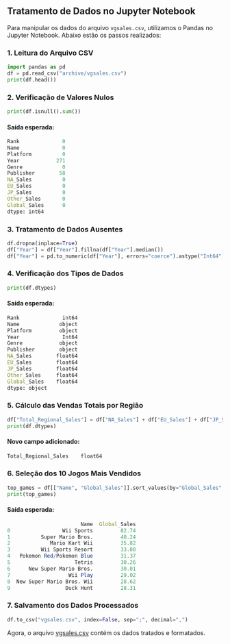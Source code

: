 ## Tratamento de Dados no Jupyter Notebook

Para manipular os dados do arquivo `vgsales.csv`, utilizamos o Pandas no Jupyter Notebook. Abaixo estão os passos realizados:

### 1. Leitura do Arquivo CSV
```python
import pandas as pd
df = pd.read_csv("archive/vgsales.csv")
print(df.head())
```
### 2. Verificação de Valores Nulos
```python
print(df.isnull().sum())
```
#### Saída esperada:
```mathematica
Rank              0
Name              0
Platform          0
Year            271
Genre             0
Publisher        58
NA_Sales          0
EU_Sales          0
JP_Sales          0
Other_Sales       0
Global_Sales      0
dtype: int64
```
### 3. Tratamento de Dados Ausentes
```python
df.dropna(inplace=True)
df["Year"] = df["Year"].fillna(df["Year"].median())
df["Year"] = pd.to_numeric(df["Year"], errors="coerce").astype("Int64")
```
### 4. Verificação dos Tipos de Dados
```python
print(df.dtypes)
```
#### Saída esperada:
```mathematica
Rank              int64
Name             object
Platform         object
Year              Int64
Genre            object
Publisher        object
NA_Sales        float64
EU_Sales        float64
JP_Sales        float64
Other_Sales     float64
Global_Sales    float64
dtype: object
```
### 5. Cálculo das Vendas Totais por Região
```python
df["Total_Regional_Sales"] = df["NA_Sales"] + df["EU_Sales"] + df["JP_Sales"] + df["Other_Sales"]
print(df.dtypes)
```
#### Novo campo adicionado:
```python
Total_Regional_Sales    float64
```
### 6. Seleção dos 10 Jogos Mais Vendidos
```python
top_games = df[["Name", "Global_Sales"]].sort_values(by="Global_Sales", ascending=False).head(10)
print(top_games)
```
#### Saída esperada:

```mathematica
                        Name  Global_Sales
0                 Wii Sports         82.74
1          Super Mario Bros.         40.24
2             Mario Kart Wii         35.82
3          Wii Sports Resort         33.00
4   Pokemon Red/Pokemon Blue         31.37
5                     Tetris         30.26
6      New Super Mario Bros.         30.01
7                   Wii Play         29.02
8  New Super Mario Bros. Wii         28.62
9                  Duck Hunt         28.31
```
### 7. Salvamento dos Dados Processados
```python
df.to_csv("vgsales.csv", index=False, sep=";", decimal=",")
```
Agora, o arquivo [vgsales.csv](https://github.com/viivi02/Analise-jogos/blob/4f45906d37076adc5e02b1bd66a669b8648e6698/vgsales.csv) contém os dados tratados e formatados.
